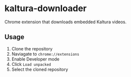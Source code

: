 # kaltura-downloader
Chrome extension that downloads embedded Kaltura videos.

## Usage
1. Clone the repository
2. Naviagate to `chrome://extensions`
3. Enable Developer mode
4. Click `Load unpacked`
5. Select the cloned repository
